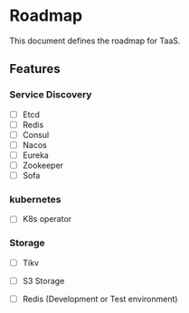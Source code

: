 # Roadmap
This document defines the roadmap for TaaS.

## Features
### Service Discovery
- [ ] Etcd
- [ ] Redis
- [ ] Consul
- [ ] Nacos
- [ ] Eureka
- [ ] Zookeeper
- [ ] Sofa

### kubernetes
- [ ] K8s operator

### Storage
- [ ] Tikv
- [ ] S3 Storage
- [ ] Redis (Development or Test environment)

